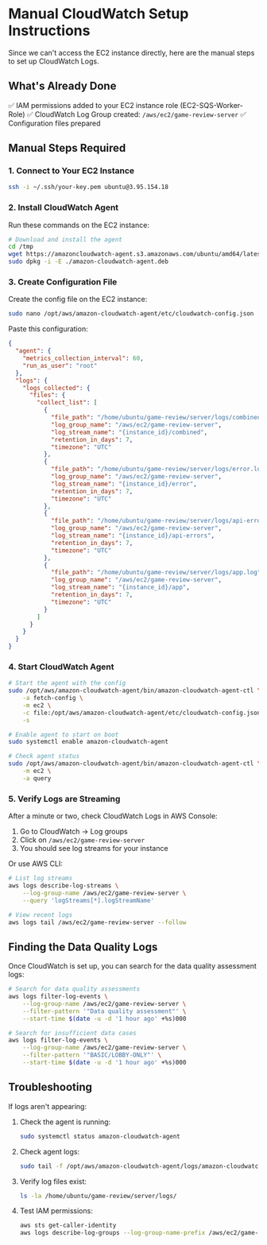 # Manual CloudWatch Setup Instructions

Since we can't access the EC2 instance directly, here are the manual steps to set up CloudWatch Logs.

## What's Already Done

✅ IAM permissions added to your EC2 instance role (EC2-SQS-Worker-Role)
✅ CloudWatch Log Group created: `/aws/ec2/game-review-server`
✅ Configuration files prepared

## Manual Steps Required

### 1. Connect to Your EC2 Instance

```bash
ssh -i ~/.ssh/your-key.pem ubuntu@3.95.154.18
```

### 2. Install CloudWatch Agent

Run these commands on the EC2 instance:

```bash
# Download and install the agent
cd /tmp
wget https://amazoncloudwatch-agent.s3.amazonaws.com/ubuntu/amd64/latest/amazon-cloudwatch-agent.deb
sudo dpkg -i -E ./amazon-cloudwatch-agent.deb
```

### 3. Create Configuration File

Create the config file on the EC2 instance:

```bash
sudo nano /opt/aws/amazon-cloudwatch-agent/etc/cloudwatch-config.json
```

Paste this configuration:

```json
{
  "agent": {
    "metrics_collection_interval": 60,
    "run_as_user": "root"
  },
  "logs": {
    "logs_collected": {
      "files": {
        "collect_list": [
          {
            "file_path": "/home/ubuntu/game-review/server/logs/combined.log",
            "log_group_name": "/aws/ec2/game-review-server",
            "log_stream_name": "{instance_id}/combined",
            "retention_in_days": 7,
            "timezone": "UTC"
          },
          {
            "file_path": "/home/ubuntu/game-review/server/logs/error.log",
            "log_group_name": "/aws/ec2/game-review-server",
            "log_stream_name": "{instance_id}/error",
            "retention_in_days": 7,
            "timezone": "UTC"
          },
          {
            "file_path": "/home/ubuntu/game-review/server/logs/api-errors.log",
            "log_group_name": "/aws/ec2/game-review-server",
            "log_stream_name": "{instance_id}/api-errors",
            "retention_in_days": 7,
            "timezone": "UTC"
          },
          {
            "file_path": "/home/ubuntu/game-review/server/logs/app.log",
            "log_group_name": "/aws/ec2/game-review-server",
            "log_stream_name": "{instance_id}/app",
            "retention_in_days": 7,
            "timezone": "UTC"
          }
        ]
      }
    }
  }
}
```

### 4. Start CloudWatch Agent

```bash
# Start the agent with the config
sudo /opt/aws/amazon-cloudwatch-agent/bin/amazon-cloudwatch-agent-ctl \
    -a fetch-config \
    -m ec2 \
    -c file:/opt/aws/amazon-cloudwatch-agent/etc/cloudwatch-config.json \
    -s

# Enable agent to start on boot
sudo systemctl enable amazon-cloudwatch-agent

# Check agent status
sudo /opt/aws/amazon-cloudwatch-agent/bin/amazon-cloudwatch-agent-ctl \
    -m ec2 \
    -a query
```

### 5. Verify Logs are Streaming

After a minute or two, check CloudWatch Logs in AWS Console:

1. Go to CloudWatch → Log groups
2. Click on `/aws/ec2/game-review-server`
3. You should see log streams for your instance

Or use AWS CLI:

```bash
# List log streams
aws logs describe-log-streams \
    --log-group-name /aws/ec2/game-review-server \
    --query 'logStreams[*].logStreamName'

# View recent logs
aws logs tail /aws/ec2/game-review-server --follow
```

## Finding the Data Quality Logs

Once CloudWatch is set up, you can search for the data quality assessment logs:

```bash
# Search for data quality assessments
aws logs filter-log-events \
    --log-group-name /aws/ec2/game-review-server \
    --filter-pattern '"Data quality assessment"' \
    --start-time $(date -u -d '1 hour ago' +%s)000

# Search for insufficient data cases
aws logs filter-log-events \
    --log-group-name /aws/ec2/game-review-server \
    --filter-pattern '"BASIC/LOBBY-ONLY"' \
    --start-time $(date -u -d '1 hour ago' +%s)000
```

## Troubleshooting

If logs aren't appearing:

1. Check the agent is running:
   ```bash
   sudo systemctl status amazon-cloudwatch-agent
   ```

2. Check agent logs:
   ```bash
   sudo tail -f /opt/aws/amazon-cloudwatch-agent/logs/amazon-cloudwatch-agent.log
   ```

3. Verify log files exist:
   ```bash
   ls -la /home/ubuntu/game-review/server/logs/
   ```

4. Test IAM permissions:
   ```bash
   aws sts get-caller-identity
   aws logs describe-log-groups --log-group-name-prefix /aws/ec2/game-review-server
   ```